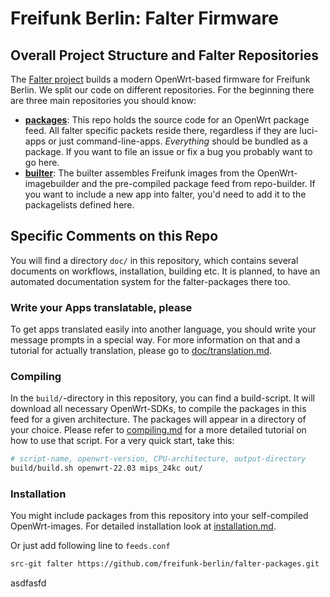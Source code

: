 # Freifunk Berlin: Falter Firmware

## Overall Project Structure and Falter Repositories

The [Falter project](https://github.com/freifunk-berlin/falter-packages) builds a modern OpenWrt-based firmware for Freifunk Berlin. We split our code on different repositories. For the beginning there are three main repositories you should know:

+ **[packages](https://github.com/freifunk-berlin/falter-packages/)**: This repo holds the source code for an OpenWrt package feed. All falter specific packets reside there, regardless if they are luci-apps or just command-line-apps. *Everything* should be bundled as a package. If you want to file an issue or fix a bug you probably want to go here.
+ **[builter](https://github.com/freifunk-berlin/falter-builter)**: The builter assembles Freifunk images from the OpenWrt-imagebuilder and the pre-compiled package feed from repo-builder. If you want to include a new app into falter, you'd need to add it to the packagelists defined here.

## Specific Comments on this Repo

You will find a directory `doc/` in this repository, which contains several documents on workflows, installation, building etc. It is planned, to have an automated documentation system for the falter-packages there too.

### Write your Apps translatable, please

To get apps translated easily into another language, you should write your message prompts in a special way. For more information on that and a tutorial for actually translation, please go to [doc/translation.md](TRANSLATION.md).

### Compiling

In the `build/`-directory in this repository, you can find a build-script. It will download all necessary OpenWrt-SDKs, to compile the packages in this feed for a given architecture. The packages will appear in a directory of your choice. Please refer to [compiling.md](doc/compiling.md) for a more detailed tutorial on how to use that script. For a very quick start, take this:

```sh
# script-name, openwrt-version, CPU-architecture, output-directory
build/build.sh openwrt-22.03 mips_24kc out/
```

### Installation

You might include packages from this repository into your self-compiled OpenWrt-images. For detailed installation look at [installation.md](doc/installation.md).

Or just add following line to `feeds.conf`

```sh
src-git falter https://github.com/freifunk-berlin/falter-packages.git
```




asdfasfd
